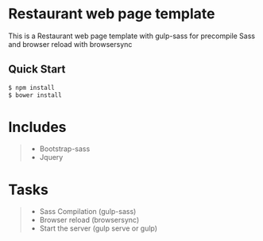 # Restaurant web page template

This is a Restaurant web page template with gulp-sass for precompile Sass and browser reload with browsersync

## Quick Start

```bash
$ npm install
$ bower install

```

# Includes

> - Bootstrap-sass
> - Jquery


# Tasks

> - Sass Compilation (gulp-sass)
> - Browser reload (browsersync)
> - Start the server (gulp serve or gulp) 

